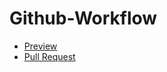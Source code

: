 # Github-Workflow

- [Preview](https://YuriiFitsyk.github.io/Github-Workflow/)
- [Pull Request](https://github.com/YuriiFitsyk/Github-Workflow/pull/1/files)
